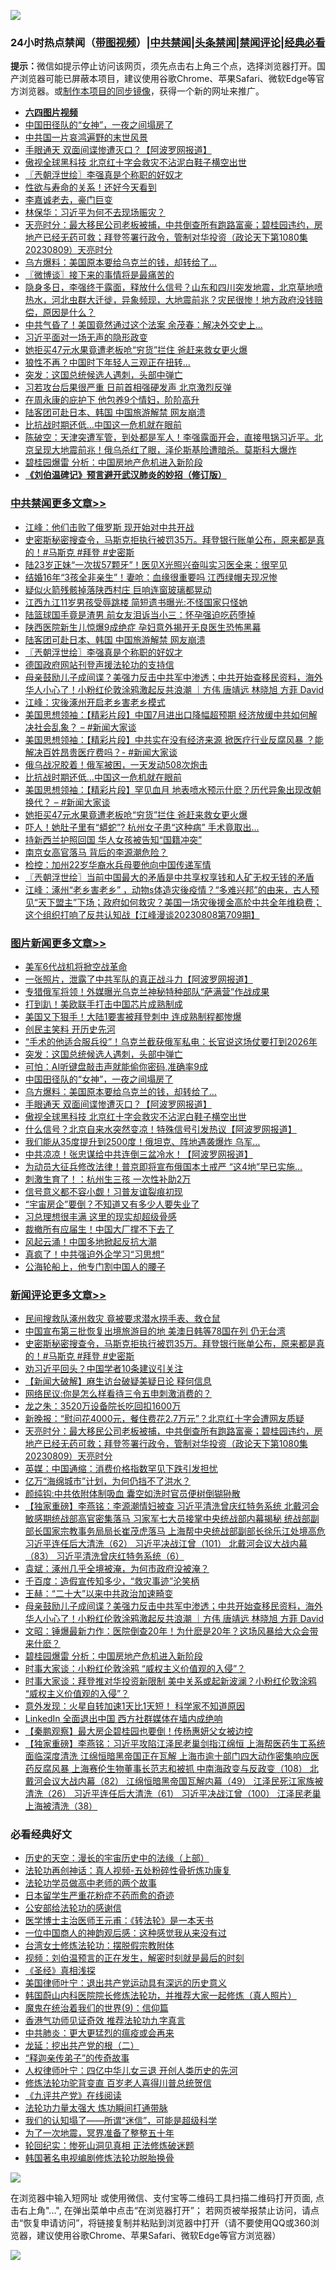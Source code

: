![](https://raw.githubusercontent.com/jsvpn/jsproxy/dev/64photo/fqnews-qr.jpg)

<div id="tt">
<h3>24小时热点禁闻（<a href="https://aaa.v2dns.tk/?QAjUl=BgRp5UNKRn&T5Vk=fPVH&Q59Ab=WxGE" target="_blank">带图视频</a>）|<a href="#%E4%B8%AD%E5%85%B1%E7%A6%81%E9%97%BB%E6%9B%B4%E5%A4%9A%E6%96%87%E7%AB%A0">中共禁闻</a>|<a href="#%E5%9B%BE%E7%89%87%E6%96%B0%E9%97%BB%E6%9B%B4%E5%A4%9A%E6%96%87%E7%AB%A0">头条禁闻</a>|<a href="#%E6%96%B0%E9%97%BB%E8%AF%84%E8%AE%BA%E6%9B%B4%E5%A4%9A%E6%96%87%E7%AB%A0">禁闻评论|<a href="#%E5%BF%85%E7%9C%8B%E7%BB%8F%E5%85%B8%E5%A5%BD%E6%96%87">经典必看</a></h3>
<div><b>提示：</b>微信如提示停止访问该网页，须先点击右上角三个点，选择浏览器打开。国产浏览器可能已屏蔽本项目，建议使用谷歌Chrome、苹果Safari、微软Edge等官方浏览器。或<a href="%E5%88%B6%E4%BD%9Cgit%E7%A6%81%E9%97%BB%E9%95%9C%E5%83%8F.md">制作本项目的同步镜像</a>，获得一个新的网址来推广。</div>
<ul>
<li><b><a href="http://d2.v2rss.gq/64.mp4" target="_blank">六四图片视频</a></b></li>
<li><a href="/topimagenews/20230810/1918277.md">中国田径队的“女神”，一夜之间塌房了</a></li>
<li><a href="/ccpdope/20230810/1918204.md">中共国一片哀鸿遍野的末世风景</a></li>
<li><a href="/topimagenews/20230810/1918239.md">手眼通天 双面间谍惨遭灭口？【阿波罗网报道】</a></li>
<li><a href="/topimagenews/20230809/1918160.md">傲视全球黑科技 北京红十字会救灾不沾泥白鞋子横空出世</a></li>
<li><a href="/cbnews/20230810/1918357.md">〖兲朝浮世绘〗李强真是个称职的好奴才</a></li>
<li><a href="/funmedia/20230810/1918376.md">性欲与寿命的关系！还好今天看到</a></li>
<li><a href="/cnnews/20230810/1918233.md">李嘉诚老去，豪门巨变</a></li>
<li><a href="/baitai/20230810/1918211.md">林保华：习近平为何不去现场赈灾？</a></li>
<li><a href="/comments/20230810/1918337.md">天亮时分：最大移民公司老板被捕，中共倒查所有跑路富豪；碧桂园违约，房地产已经无药可救；拜登签署行政令，管制对华投资（政论天下第1080集 20230809）天亮时分</a></li>
<li><a href="/topimagenews/20230810/1918276.md">乌方爆料：美国原本要给乌克兰的钱，却转给了…</a></li>
<li><a href="/ssgc/20230810/1918350.md">〖微博谈〗接下来的事情将是最痛苦的</a></li>
<li><a href="/sohnews/20230810/1918275.md">隐身多日，李强终于露面，释放什么信号？山东和四川突发地震，北京草地喷热水，河北虫群大迁徙，异象频现，大地震前兆？灾民很惨！地方政府没钱赔偿，原因是什么？</a></li>
<li><a href="/worldnews/20230810/1918433.md">中共气昏了！美国竟然通过这个法案 余茂春：解决外交史上...</a></li>
<li><a href="/ccpdope/20230810/1918387.md">习近平面对一场无声的隐形政变</a></li>
<li><a href="/cbnews/20230809/1918161.md">她拒买47元水果竟遭老板呛“穷货”拦住 爸赶来救女更火爆</a></li>
<li><a href="/cnnews/20230810/1918268.md">狼性不再？中国时下年轻人三观正在扭转…</a></li>
<li><a href="/topimagenews/20230810/1918351.md">突发：这国总统候选人遇刺，头部中弹亡</a></li>
<li><a href="/baitai/20230809/1918113.md">习若攻台后果很严重 日前首相强硬发声 北京激烈反弹</a></li>
<li><a href="/ccpdope/20230810/1918386.md">在周永康的庇护下 他包养9个情妇，阶阶高升</a></li>
<li><a href="/cbnews/20230810/1918432.md">陆客团可赴日本、韩国 中国旅游解禁 网友崩溃</a></li>
<li><a href="/cbnews/20230810/1918218.md">比抗战时期还低…中国这一危机就在眼前</a></li>
<li><a href="/sohnews/20230810/1918429.md">陈破空：天津突遭军管，到处都是军人！李强露面开会，直接甩锅习近平。北京呈现大地震前兆！俄乌杀红了眼，泽伦斯基险遭暗杀。莫斯科大爆炸</a></li>
<li><a href="/comments/20230810/1918236.md">碧桂园爆雷 分析：中国房地产危机进入新阶段</a></li>
<li><b><a href="/comments/20200207/1272816.md" target="_blank">《刘伯温碑记》预言避开武汉肺炎的妙招（修订版）</a></b></li>
</ul>
</div>

<div class="catlist">
<h3><a href="/cbnews/" target="_blank">中共禁闻</a><span><a href="/cbnews/" target="_blank" rel="nofollow">更多文章>></a></span></h3>
<ul>
<li><a href="/cbnews/20230810/1918532.md" target="_blank">江峰：他们击败了俄罗斯 现开始对中共开战</a></li>
<li><a href="/comments/20230810/1918519.md" target="_blank">史密斯秘密搜查令，马斯克拒执行被罚35万。拜登银行账单公布，原来都是真的！#马斯克 #拜登 #史密斯</a></li>
<li><a href="/cbnews/20230810/1918487.md" target="_blank">陆23岁正妹“一次拔57颗牙”！医见X光照兴奋叫实习医全来：很罕见</a></li>
<li><a href="/cbnews/20230810/1918486.md" target="_blank">结婚16年“3孩全非亲生”！妻呛：血缘很重要吗 江西绿帽夫现况惨</a></li>
<li><a href="/cbnews/20230810/1918447.md" target="_blank">疑似火箭残骸掉落陕西村庄 巨响连窗玻璃都晃动</a></li>
<li><a href="/cbnews/20230810/1918446.md" target="_blank">江西九江11岁男孩受辱跳楼 简短遗书曝光:不怪国家只怪她</a></li>
<li><a href="/cbnews/20230810/1918445.md" target="_blank">陆篮球国手竟是渣男 前女友泪诉当小三：怀孕强迫吃药堕掉</a></li>
<li><a href="/cbnews/20230810/1918437.md" target="_blank">陕西医院新生儿惊爆9成绝症 孕妇意外揭开无良医生恐怖黑幕</a></li>
<li><a href="/cbnews/20230810/1918432.md" target="_blank">陆客团可赴日本、韩国 中国旅游解禁 网友崩溃</a></li>
<li><a href="/cbnews/20230810/1918357.md" target="_blank">〖兲朝浮世绘〗李强真是个称职的好奴才</a></li>
<li><a href="/cbnews/20230810/1917941.md" target="_blank">德国政府网站刊登声援法轮功的支持信</a></li>
<li><a href="/comments/20230810/1918274.md" target="_blank">母亲鼓励儿子成间谍？美强力反击中共军中渗透；中共开始查移民资料，海外华人小心了！小粉红伦敦涂鸦激起反共浪潮 ｜方伟 唐靖远 林晓旭 方菲 David</a></li>
<li><a href="/cbnews/20230810/1918266.md" target="_blank">江峰：灾後涿州开启老乡害老乡模式</a></li>
<li><a href="/cbnews/20230810/1918238.md" target="_blank">美国思想领袖：【精彩片段】中国7月进出口降幅超预期 经济放缓中共如何解决社会乱象？ &#8211; #新闻大家谈</a></li>
<li><a href="/cbnews/20230810/1918229.md" target="_blank">美国思想领袖：【精彩片段】中共实在没有经济来源 掀医疗行业反腐风暴 ？能解决百姓昂贵医疗费吗？- #新闻大家谈</a></li>
<li><a href="/cbnews/20230810/1918219.md" target="_blank">俄乌战况胶着！俄军被困，一天发动508次炮击</a></li>
<li><a href="/cbnews/20230810/1918218.md" target="_blank">比抗战时期还低…中国这一危机就在眼前</a></li>
<li><a href="/cbnews/20230810/1918214.md" target="_blank">美国思想领袖：【精彩片段】罕见血月 地表喷水预示什麽？历代异象出现改朝换代？ &#8211; #新闻大家谈</a></li>
<li><a href="/cbnews/20230809/1918161.md" target="_blank">她拒买47元水果竟遭老板呛“穷货”拦住 爸赶来救女更火爆</a></li>
<li><a href="/cbnews/20230809/1918018.md" target="_blank">吓人！她肚子里有“蟒蛇”? 杭州女子患“这种病” 手术竟取出&#8230;</a></li>
<li><a href="/cbnews/20230809/1918016.md" target="_blank">持新西兰护照回国 华人女孩被告知“国籍冲突”</a></li>
<li><a href="/cbnews/20230809/1917976.md" target="_blank">南京女高官落马 背后的李源潮危险？</a></li>
<li><a href="/cbnews/20230809/1917975.md" target="_blank">检控：加州22岁华裔水兵母要他向中国传递军情</a></li>
<li><a href="/cbnews/20230809/1917957.md" target="_blank">〖兲朝浮世绘〗当前中国最大的矛盾是中共享权享钱和人矿无权无钱的矛盾</a></li>
<li><a href="/cbnews/20230809/1917951.md" target="_blank">江峰：涿州“老乡害老乡” ，动物s体造灾後疫情？“多难兴邦”的由来，古人预见“天下盟主”下场；政府如何救灾？美国一场灾後援金高於中共全年维稳费；这个组织打响了反共认知战【江峰漫谈20230808第709期】</a></li>

</ul>
</div>
<div class="catlist">
<h3><a href="/topimagenews/" target="_blank">图片新闻</a><span><a href="/topimagenews/" target="_blank" rel="nofollow">更多文章>></a></span></h3>
<ul>
<li><a href="/topimagenews/20230810/1918503.md" target="_blank">美军6代战机将掀空战革命</a></li>
<li><a href="/topimagenews/20230810/1918469.md" target="_blank">一张照片，泄露了中共军队的真正战斗力【阿波罗网报道】</a></li>
<li><a href="/topimagenews/20230810/1918436.md" target="_blank">专猎俄军将领！外媒曝光乌克兰神秘特种部队“萨满营”作战成果</a></li>
<li><a href="/topimagenews/20230810/1918423.md" target="_blank">打到趴！美欧联手打击中国芯片成熟制成</a></li>
<li><a href="/topimagenews/20230810/1918422.md" target="_blank">美国又下狠手！大陆1要害被拜登刺中 连成熟制程都惨爆</a></li>
<li><a href="/topimagenews/20230810/1918372.md" target="_blank">创民主笑料 开历史先河</a></li>
<li><a href="/topimagenews/20230810/1918358.md" target="_blank">“手术的他适合服兵役”！乌克兰截获俄军私电：长官说这场仗要打到2026年</a></li>
<li><a href="/topimagenews/20230810/1918351.md" target="_blank">突发：这国总统候选人遇刺，头部中弹亡</a></li>
<li><a href="/topimagenews/20230810/1918310.md" target="_blank">可怕：AI听键盘敲击声就能偷你密码,准确率9成</a></li>
<li><a href="/topimagenews/20230810/1918277.md" target="_blank">中国田径队的“女神”，一夜之间塌房了</a></li>
<li><a href="/topimagenews/20230810/1918276.md" target="_blank">乌方爆料：美国原本要给乌克兰的钱，却转给了…</a></li>
<li><a href="/topimagenews/20230810/1918239.md" target="_blank">手眼通天 双面间谍惨遭灭口？【阿波罗网报道】</a></li>
<li><a href="/topimagenews/20230809/1918160.md" target="_blank">傲视全球黑科技 北京红十字会救灾不沾泥白鞋子横空出世</a></li>
<li><a href="/topimagenews/20230809/1918040.md" target="_blank">什么信号？北京自来水突然变凉！特殊信号引发热议【阿波罗网报道】</a></li>
<li><a href="/topimagenews/20230809/1918028.md" target="_blank">我们能从35度提升到2500度！俄坦克、阵地遇袭爆炸 乌军&#8230;</a></li>
<li><a href="/topimagenews/20230809/1918015.md" target="_blank">中共凉凉！张忠谋给中共连倒三盆冷水！【阿波罗网报道】</a></li>
<li><a href="/topimagenews/20230809/1918014.md" target="_blank">为动员大征兵修改法律！普京即将宣布俄国本土戒严 “这4地”早已实施…</a></li>
<li><a href="/topimagenews/20230809/1918003.md" target="_blank">刺激生育了！：杭州生三孩 一次性补助2万</a></li>
<li><a href="/topimagenews/20230809/1917954.md" target="_blank">信号意义都不容小觑！习普友谊裂痕初现</a></li>
<li><a href="/topimagenews/20230809/1917952.md" target="_blank">“宇宙房企”要倒？不知道又有多少人要失业了</a></li>
<li><a href="/topimagenews/20230809/1917930.md" target="_blank">习总理想很丰满 这里的现实却超级骨感</a></li>
<li><a href="/topimagenews/20230809/1917822.md" target="_blank">裁撤所有应届生！中国大厂撑不下去了</a></li>
<li><a href="/topimagenews/20230809/1917813.md" target="_blank">风起云涌！中国多地掀起反抗大潮</a></li>
<li><a href="/topimagenews/20230809/1917799.md" target="_blank">真疯了！中共强迫外企学习“习思想”</a></li>
<li><a href="/topimagenews/20230809/1917798.md" target="_blank">公海轮船上，他专门割中国人的腰子</a></li>

</ul>
</div>
<div class="catlist">
<h3><a href="/comments/" target="_blank">新闻评论</a><span><a href="/comments/" target="_blank" rel="nofollow">更多文章>></a></span></h3>
<ul>
<li><a href="/comments/20230810/1918523.md" target="_blank">民间搜救队涿州救灾 竟被要求潜水捞手表、救仓鼠</a></li>
<li><a href="/comments/20230810/1918521.md" target="_blank">中国宣布第三批恢复出境旅游目的地 美澳日韩等78国在列 仍无台湾</a></li>
<li><a href="/comments/20230810/1918519.md" target="_blank">史密斯秘密搜查令，马斯克拒执行被罚35万。拜登银行账单公布，原来都是真的！#马斯克 #拜登 #史密斯</a></li>
<li><a href="/comments/20230810/1918514.md" target="_blank">劝习近平回头？中国学者10条建议引关注</a></li>
<li><a href="/comments/20230810/1918392.md" target="_blank">【新闻大破解】麻生访台破疑美疑日论 释何信息</a></li>
<li><a href="/comments/20230810/1918360.md" target="_blank">网络民议:你是怎么样看待三令五申刺激消费的？</a></li>
<li><a href="/comments/20230810/1918339.md" target="_blank">龙之朱：3520万设备院长吃回扣1600万</a></li>
<li><a href="/comments/20230810/1918338.md" target="_blank">新晚报：“慰问花4000元，餐住费花2.7万元”？北京红十字会遭网友质疑</a></li>
<li><a href="/comments/20230810/1918337.md" target="_blank">天亮时分：最大移民公司老板被捕，中共倒查所有跑路富豪；碧桂园违约，房地产已经无药可救；拜登签署行政令，管制对华投资（政论天下第1080集 20230809）天亮时分</a></li>
<li><a href="/comments/20230810/1918319.md" target="_blank">英媒：中国通缩：消费价格指数罕见下跌引发担忧</a></li>
<li><a href="/comments/20230810/1918318.md" target="_blank">亿万“海绵城市”计划，为何仍挡不了洪水？</a></li>
<li><a href="/comments/20230810/1918300.md" target="_blank">颜纯钩:中共依附体制吸血 囊空如洗时官员便树倒猢狲散</a></li>
<li><a href="/comments/20230810/1918287.md" target="_blank">【独家重磅】李燕铭：李源潮情妇被查 习近平清洗曾庆红特务系统 北戴河会敏感期统战部高官密集落马 习家军七大员接掌中央统战部内幕揭秘 统战部副部长国家宗教事务局局长崔茂虎落马 上海帮中央统战部副部长徐乐江处境高危 习近平连任后大清洗（62） 习近平决战江曾（101） 北戴河会议大战内幕（83） 习近平清洗曾庆红特务系统（6）</a></li>
<li><a href="/comments/20230810/1918281.md" target="_blank">袁斌：涿州几乎全境被淹，为何市政府没被淹？</a></li>
<li><a href="/comments/20230810/1918280.md" target="_blank">千百度：造假宣传知多少，“救灾事迹”沦笑柄</a></li>
<li><a href="/comments/20230810/1918279.md" target="_blank">王赫：“二十大”以来中共政治加速畸变</a></li>
<li><a href="/comments/20230810/1918274.md" target="_blank">母亲鼓励儿子成间谍？美强力反击中共军中渗透；中共开始查移民资料，海外华人小心了！小粉红伦敦涂鸦激起反共浪潮 ｜方伟 唐靖远 林晓旭 方菲 David</a></li>
<li><a href="/comments/20230810/1918267.md" target="_blank">文昭：锤爆最新力作：医院倒查20年！为什麽是20年？这场风暴给大众会带来什麽？</a></li>
<li><a href="/comments/20230810/1918236.md" target="_blank">碧桂园爆雷 分析：中国房地产危机进入新阶段</a></li>
<li><a href="/comments/20230809/1918171.md" target="_blank">时事大家谈：小粉红伦敦涂鸦 “威权主义价值观的入侵”？</a></li>
<li><a href="/comments/20230809/1918153.md" target="_blank">时事大家谈：拜登推对华投资新限制 美中关系或起新波澜？小粉红伦敦涂鸦 “威权主义价值观的入侵”？</a></li>
<li><a href="/comments/20230809/1918129.md" target="_blank">意外发现：火星自转加速1天比1天短！ 科学家不知道原因</a></li>
<li><a href="/comments/20230809/1918128.md" target="_blank">LinkedIn 全面退出中国 西方社群媒体在墙内成绝响</a></li>
<li><a href="/comments/20230809/1918127.md" target="_blank">【秦鹏观察】最大房企碧桂园也要倒！传杨惠妍父女被边控</a></li>
<li><a href="/comments/20230809/1918108.md" target="_blank">【独家重磅】李燕铭：习近平攻陷江泽民老巢剑指江绵恒 上海帮医药生工系统面临深度清洗 江绵恒暗黑帝国正在瓦解 上海市逾十部门四大动作密集响应医药反腐风暴 上海赛伦生物董事长范志和被抓 中南海政变与反政变（108） 北戴河会议大战内幕（82） 江绵恒暗黑帝国瓦解内幕（49） 江泽民死江家族被清洗（26） 习近平连任后大清洗（61） 习近平决战江曾（100） 江泽民老巢上海被清洗（38）</a></li>

</ul>
</div>

<div class="catlist">
<h3>必看经典好文</h3>
<ul>
<li><a href="/tculture/20121025/73065.md" target="_blank">历史的天空：漫长的宇宙历史中的法缘（上部）</a></li>
<li><a href="/comments/20190516/1128964.md" target="_blank">法轮功再创神话：真人视频-五处粉碎性骨折炼功康复</a></li>
<li><a href="/comments/20200629/1352533.md" target="_blank">法轮功学员做高中老师的两个故事</a></li>
<li><a href="/comments/20210324/1511732.md" target="_blank">日本留学生严重花粉症不药而愈的奇迹</a></li>
<li><a href="/aomi/history/20210111/1465363.md" target="_blank">公安部给法轮功的感谢信</a></li>
<li><a href="/comments/20220826/1776760.md" target="_blank">医学博士主治医师王元甫：《转法轮》是一本天书</a></li>
<li><a href="/comments/20230301/1854831.md" target="_blank">一位中国商人的神韵观后感：这种感觉我从来没有过</a></li>
<li><a href="/cbnews/20200610/1342772.md" target="_blank">台湾女士修炼法轮功：摆脱假宗教附体</a></li>
<li><a href="/comments/20200628/1351782.md" target="_blank">视频：刘伯温预言的正在发生，解密时刻就是最后的时刻</a></li>
<li><a href="/tculture/20201113/1430493.md" target="_blank">《圣经》真相浅探</a></li>
<li><a href="/cnnews/20210819/1609201.md" target="_blank">美国律师叶宁：退出共产党运动具有深远的历史意义</a></li>
<li><a href="/comments/20211216/1666206.md" target="_blank">韩国蔚山内科医院院长修炼法轮功，并推荐大家一起修炼（真人照片）</a></li>
<li><a href="/topimagenews/20180529/949649.md" target="_blank">魔鬼在统治着我们的世界(9)：信仰篇</a></li>
<li><a href="/comments/20200517/1330064.md" target="_blank">香港气功师见证奇效 推荐法轮功九字真言</a></li>
<li><a href="/comments/20200211/1275071.md" target="_blank">中共肺炎：更大更猛烈的瘟疫或会再来</a></li>
<li><a href="/comments/20200928/1404653.md" target="_blank">龙延：挖出共产党的根（二）</a></li>
<li><a href="/tculture/20121214/86862.md" target="_blank">“释迦亲传弟子”的传奇故事</a></li>
<li><a href="/bannedvideo/20220806/1768296.md" target="_blank">人权律师叶宁：四亿中华儿女三退 开创人类历史的先河</a></li>
<li><a href="/comments/20210720/1502969.md" target="_blank">修炼法轮功驼背变直 百岁老人喜得川普总统贺信</a></li>
<li><a href="/bookonline/20131116/201057.md" target="_blank">《九评共产党》在线阅读</a></li>
<li><a href="/cbnews/20200816/1381005.md" target="_blank">法轮功力量太强大 炼功瞬间打通带脉</a></li>
<li><a href="/sohnews/20161029/607205.md" target="_blank">我们的认知塌了——所谓“迷信”，可能是超级科学</a></li>
<li><a href="/cbnews/20200309/948043.md" target="_blank">为了一次地震，冥界准备了整整五十年</a></li>
<li><a href="/tculture/xiulian/20180114/885650.md" target="_blank">轮回纪实：惨死山洞见真相 正法修炼破迷题</a></li>
<li><a href="/comments/20210805/1600200.md" target="_blank">韩国著名电视编剧修炼法轮功脱胎换骨</a></li>

</ul>
</div>

![](https://raw.githubusercontent.com/jsvpn/jsproxy/dev/64photo/fqnews-qr.jpg)

在浏览器中输入短网址 或使用微信、支付宝等二维码工具扫描二维码打开页面, 点击右上角"...", 在弹出菜单中点击“在浏览器打开”； 若网页被举报禁止访问，请点击“恢复申请访问”，将链接复制并粘贴到浏览器中打开（请不要使用QQ或360浏览器，建议使用谷歌Chrome、苹果Safari、微软Edge等官方浏览器）

![](https://raw.githubusercontent.com/jsvpn/jsproxy/dev/64photo/wx.jpg)
